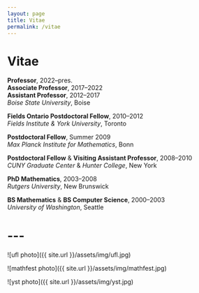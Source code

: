 ```yaml
---
layout: page
title: Vitae
permalink: /vitae
---
```


# Vitae

**Professor**, 2022&ndash;pres.  
**Associate Professor**, 2017&ndash;2022  
**Assistant Professor**, 2012&ndash;2017  
*Boise State University*, Boise

**Fields Ontario Postdoctoral Fellow**, 2010&ndash;2012  
*Fields Institute &amp; York University*, Toronto

**Postdoctoral Fellow**, Summer 2009  
*Max Planck Institute for Mathematics*, Bonn

**Postdoctoral Fellow** &amp; **Visiting Assistant Professor**, 2008&ndash;2010  
*CUNY Graduate Center* &amp; *Hunter College*, New York

**PhD Mathematics**, 2003&ndash;2008  
*Rutgers University*, New Brunswick

**BS Mathematics** &amp; **BS Computer Science**, 2000&ndash;2003  
*University of Washington*, Seattle

# ---

![ufl photo]({{ site.url }}/assets/img/ufl.jpg)

![mathfest photo]({{ site.url }}/assets/img/mathfest.jpg)

![yst photo]({{ site.url }}/assets/img/yst.jpg)
